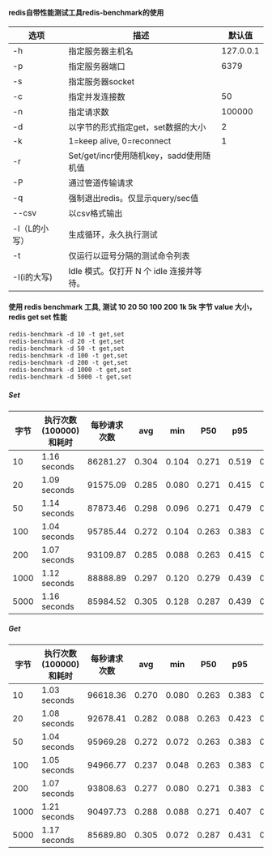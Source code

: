 #### redis自带性能测试工具redis-benchmark的使用

| 选项          | 描述                                     | 默认值    |
| ------------- | ---------------------------------------- | --------- |
| -h            | 指定服务器主机名                         | 127.0.0.1 |
| -p            | 指定服务器端口                           | 6379      |
| -s            | 指定服务器socket                         |           |
| -c            | 指定并发连接数                           | 50        |
| -n            | 指定请求数                               | 100000    |
| -d            | 以字节的形式指定get，set数据的大小       | 2         |
| -k            | 1=keep alive, 0=reconnect                | 1         |
| -r            | Set/get/incr使用随机key，sadd使用随机值  |           |
| -P            | 通过管道传输请求                         |           |
| -q            | 强制退出redis。仅显示query/sec值         |           |
| --csv         | 以csv格式输出                            |           |
| -l（L的小写） | 生成循环，永久执行测试                   |           |
| -t            | 仅运行以逗号分隔的测试命令列表           |           |
| -I(i的大写)   | Idle 模式。仅打开 N 个 idle 连接并等待。 |           |

#### 使用 redis benchmark 工具, 测试 10 20 50 100 200 1k 5k 字节 value 大小，redis get set 性能

```
redis-benchmark -d 10 -t get,set
redis-benchmark -d 20 -t get,set
redis-benchmark -d 50 -t get,set
redis-benchmark -d 100 -t get,set
redis-benchmark -d 200 -t get,set
redis-benchmark -d 1000 -t get,set
redis-benchmark -d 5000 -t get,set
```

##### Set

| 字节 | 执行次数(100000)和耗时 | 每秒请求次数 | avg   | min   | P50   | p95   | P99   | max   |
| ---- | ---------------------- | ------------ | ----- | ----- | ----- | ----- | ----- | ----- |
| 10   | 1.16 seconds           | 86281.27     | 0.304 | 0.104 | 0.271 | 0.519 | 0.879 | 4.287 |
| 20   | 1.09 seconds           | 91575.09     | 0.285 | 0.080 | 0.271 | 0.415 | 0.695 | 1.783 |
| 50   | 1.14 seconds           | 87873.46     | 0.298 | 0.096 | 0.271 | 0.479 | 0.815 | 1.887 |
| 100  | 1.04 seconds           | 95785.44     | 0.272 | 0.104 | 0.263 | 0.383 | 0.479 | 1.327 |
| 200  | 1.07 seconds           | 93109.87     | 0.285 | 0.088 | 0.263 | 0.415 | 0.695 | 2.631 |
| 1000 | 1.12 seconds           | 88888.89     | 0.297 | 0.120 | 0.279 | 0.439 | 0.695 | 2.007 |
| 5000 | 1.16 seconds           | 85984.52     | 0.305 | 0.128 | 0.287 | 0.439 | 0.759 | 2.487 |

##### Get

| 字节 | 执行次数(100000)和耗时 | 每秒请求次数 | avg   | min   | P50   | p95   | P99   | max   |
| ---- | ---------------------- | ------------ | ----- | ----- | ----- | ----- | ----- | ----- |
| 10   | 1.03 seconds           | 96618.36     | 0.270 | 0.080 | 0.263 | 0.383 | 0.479 | 1.319 |
| 20   | 1.08 seconds           | 92678.41     | 0.282 | 0.088 | 0.263 | 0.423 | 0.695 | 1.671 |
| 50   | 1.04 seconds           | 95969.28     | 0.272 | 0.072 | 0.263 | 0.383 | 0.471 | 1.591 |
| 100  | 1.05 seconds           | 94966.77     | 0.237 | 0.048 | 0.263 | 0.383 | 0.479 | 1.463 |
| 200  | 1.07 seconds           | 93808.63     | 0.277 | 0.080 | 0.271 | 0.383 | 0.487 | 1.223 |
| 1000 | 1.21 seconds           | 90497.73     | 0.288 | 0.088 | 0.271 | 0.407 | 0.639 | 2.471 |
| 5000 | 1.17 seconds           | 85689.80     | 0.305 | 0.072 | 0.287 | 0.431 | 0.575 | 1.367 |

